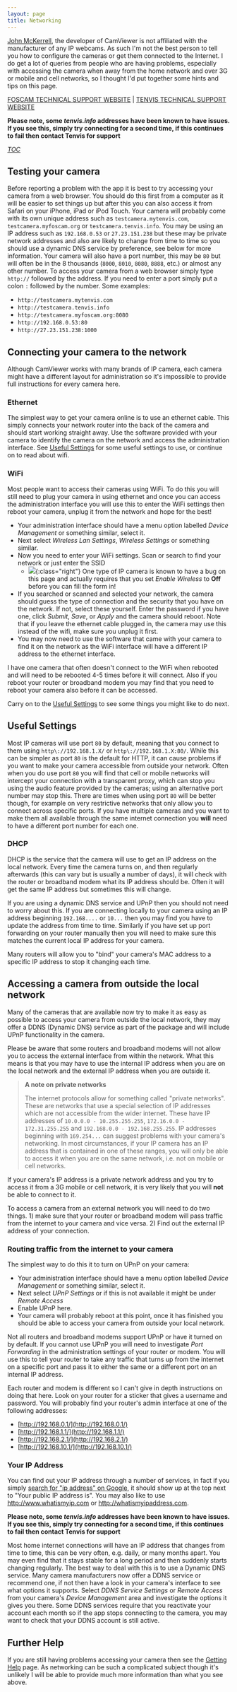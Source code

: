 ```yaml
---
layout: page
title: Networking
---
```


[John McKerrell](/john-mckerrell), the developer of CamViewer is not affiliated with the manufacturer of any IP webcams. As such I'm not the best person to tell you how to configure the cameras or get them connected to the Internet. I do get a lot of queries from people who are having problems, especially with accessing the camera when away from the home network and over 3G or mobile and cell networks, so I thought I'd put together some hints and tips on this page.

[FOSCAM TECHNICAL SUPPORT WEBSITE](http://foscam.co.uk/tools-support.html) | [TENVIS TECHNICAL SUPPORT WEBSITE](http://www.tenvis.com/support_service.html)

**Please note, some *tenvis.info* addresses have been known to have issues. If you see this, simply try connecting for a second time, if this continues to fail then contact Tenvis for support**

[_TOC_](/_toc_)

## Testing your camera

Before reporting a problem with the app it is best to try accessing your camera from a web browser. You should do this first from a computer as it will be easier to set things up but after this you can also access it from Safari on your iPhone, iPad or iPod Touch. Your camera will probably come with its own unique address such as `testcamera.mytenvis.com`, `testcamera.myfoscam.org` or `testcamera.tenvis.info`. You may be using an IP address such as `192.168.0.53` or `27.23.151.238` but these may be private network addresses and also are likely to change from time to time so you should use a dynamic DNS service by preference, see below for more information. Your camera will also have a port number, this may be `80` but will often be in the 8 thousands (`8000`, `8010`, `8080`, `8888`, etc.) or almost any other number. To access your camera from a web browser simply type `http://` followed by the address. If you need to enter a port simply put a colon `:` followed by the number. Some examples:

 * `http://testcamera.mytenvis.com`
 * `http://testcamera.tenvis.info`
 * `http://testcamera.myfoscam.org:8080`
 * `http://192.168.0.53:80`
 * `http://27.23.151.238:1000`

## Connecting your camera to the network

Although CamViewer works with many brands of IP camera, each camera might have a different layout for administration so it's impossible to provide full instructions for every camera here.

### Ethernet

The simplest way to get your camera online is to use an ethernet cable. This simply connects your network router into the back of the camera and should start working straight away. Use the software provided with your camera to identify the camera on the network and access the administration interface. See [Useful Settings](/networking#useful-settings) for some useful settings to use, or continue on to read about wifi.

### WiFi

Most people want to access their cameras using WiFi. To do this you will still need to plug your camera in using ethernet and once you can access the administration interface you will use this to enter the WiFi settings then reboot your camera, unplug it from the network and hope for the best!

 * Your administration interface should have a menu option labelled *Device Management* or something similar, select it.
 * Next select *Wireless Lan Settings*, *Wireless Settings* or something similar.
 * Now you need to enter your WiFi settings. Scan or search to find your network or just enter the SSID
    * ![](/g/Networking/BadWiFiExample.png){:class="right"} One type of IP camera is known to have a bug on this page and actually requires that you set *Enable Wireless* to **Off** before you can fill the form in!
 * If you searched or scanned and selected your network, the camera should guess the type of connection and the security that you have on the network. If not, select these yourself. Enter the password if you have one, click *Submit*, *Save*, or *Apply* and the camera should reboot. Note that if you leave the ethernet cable plugged in, the camera may use this instead of the wifi, make sure you unplug it first.
 * You may now need to use the software that came with your camera to find it on the network as the WiFi interface will have a different IP address to the ethernet interface.

I have one camera that often doesn't connect to the WiFi when rebooted and will need to be rebooted 4-5 times before it will connect. Also if you reboot your router or broadband modem you may find that you need to reboot your camera also before it can be accessed.

Carry on to the [Useful Settings](/networking#useful-settings) to see some things you might like to do next.

## Useful Settings

Most IP cameras will use port `80` by default, meaning that you connect to them using `http\://192.168.1.X/` or `http\://192.168.1.X:80/`. While this can be simpler as port `80` is the default for HTTP, it can cause problems if you want to make your camera accessible from outside your network. Often when you do use port `80` you will find that cell or mobile networks will intercept your connection with a transparent proxy, which can stop you using the audio feature provided by the cameras; using an alternative port number may stop this. There are times when using port `80` will be better though, for example on very restrictive networks that only allow you to connect across specific ports. If you have multiple cameras and you want to make them all available through the same internet connection you **will** need to have a different port number for each one.

### DHCP

DHCP is the service that the camera will use to get an IP address on the local network. Every time the camera turns on, and then regularly afterwards (this can vary but is usually a number of days), it will check with the router or broadband modem what its IP address should be. Often it will get the same IP address but sometimes this will change.

If you are using a dynamic DNS service and UPnP then you should not need to worry about this. If you are connecting locally to your camera using an IP address beginning `192.168....` or `10...` then you may find you have to update the address from time to time. Similarly if you have set up port forwarding on your router manually then you will need to make sure this matches the current local IP address for your camera.

Many routers will allow you to "bind" your camera's MAC address to a specific IP address to stop it changing each time.

## Accessing a camera from outside the local network

Many of the cameras that are available now try to make it as easy as possible to access your camera from outside the local network, they may offer a DDNS (Dynamic DNS) service as part of the package and will include UPnP functionality in the camera.

Please be aware that some routers and broadband modems will not allow you to access the external interface from within the network. What this means is that you may have to use the internal IP address when you are on the local network and the external IP address when you are outside it.

> **A note on private networks**
>
> The internet protocols allow for something called "private networks". These are networks that use a special selection of IP addresses which are not accessible from the wider internet. These have IP addresses of `10.0.0.0 - 10.255.255.255`, `172.16.0.0 - 172.31.255.255` and `192.168.0.0 - 192.168.255.255`. IP addresses beginning with `169.254...` can suggest problems with your camera's networking. In most circumstances, if your IP camera has an IP address that is contained in one of these ranges, you will only be able to access it when you are on the same network, i.e. not on mobile or cell networks.

If your camera's IP address is a private network address and you try to access it from a 3G mobile or cell network, it is very likely that you will **not** be able to connect to it.

To access a camera from an external network you will need to do two things. 1) make sure that your router or broadband modem will pass traffic from the internet to your camera and vice versa. 2) Find out the external IP address of your connection.

### Routing traffic from the internet to your camera

The simplest way to do this it to turn on UPnP on your camera:

 * Your administration interface should have a menu option labelled *Device Management* or something similar, select it.
 * Next select *UPnP Settings* or if this is not available it might be under *Remote Access*
 * Enable UPnP here.
 * Your camera will probably reboot at this point, once it has finished you should be able to access your camera from outside your local network.

Not all routers and broadband modems support UPnP or have it turned on by default. If you cannot use UPnP you will need to investigate *Port Forwarding* in the administration settings of your router or modem. You will use this to tell your router to take any traffic that turns up from the internet on a specific port and pass it to either the same or a different port on an internal IP address.

Each router and modem is different so I can't give in depth instructions on doing that here. Look on your router for a sticker that gives a username and password. You will probably find your router's admin interface at one of the following addresses:
 * [http://192.168.0.1/](http://192.168.0.1/)
 * [http://192.168.1.1/](http://192.168.1.1/)
 * [http://192.168.2.1/](http://192.168.2.1/)
 * [http://192.168.10.1/](http://192.168.10.1/)

### Your IP Address

You can find out your IP address through a number of services, in fact if you simply [search for "ip address" on Google](https://www.google.co.uk/search?q=ip+address), it should show up at the top next to "Your public IP address is". You may also like to use <http://www.whatismyip.com> or <http://whatismyipaddress.com>.

**Please note, some *tenvis.info* addresses have been known to have issues. If you see this, simply try connecting for a second time, if this continues to fail then contact Tenvis for support**

Most home internet connections will have an IP address that changes from time to time, this can be very often, e.g. daily, or many months apart. You may even find that it stays stable for a long period and then suddenly starts changing regularly. The best way to deal with this is to use a Dynamic DNS service. Many camera manufacturers now offer a DDNS service or recommend one, if not then have a look in your camera's interface to see what options it supports. Select *DDNS Service Settings* or *Remote Access* from your camera's *Device Management* area and investigate the options it gives you there. Some DDNS services require that you reactivate your account each month so if the app stops connecting to the camera, you may want to check that your DDNS account is still active.

## Further Help

If you are still having problems accessing your camera then see the [Getting Help](/getting-help) page. As networking can be such a complicated subject though it's unlikely I will be able to provide much more information than what you see above.
